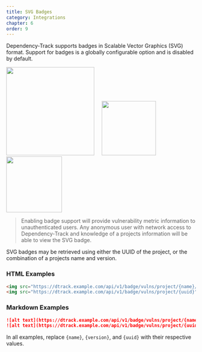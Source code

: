 ```yaml
---
title: SVG Badges
category: Integrations
chapter: 6
order: 9
---
```


Dependency-Track supports badges in Scalable Vector Graphics (SVG) format. Support for badges is a globally configurable
option and is disabled by default.

<img src="/images/badge-project-vulns.svg" width="234"/>
&nbsp;&nbsp;&nbsp;
<img src="/images/badge-project-novulns.svg" width="144"/>
&nbsp;&nbsp;&nbsp;
<img src="/images/badge-project-nometrics.svg" width="148"/>

> Enabling badge support will provide vulnerability metric information to unauthenticated users. Any anonymous
> user with network access to Dependency-Track and knowledge of a projects information will be able to view the SVG badge.

SVG badges may be retrieved using either the UUID of the project, or the combination of a 
projects name and version.

### HTML Examples
```html
<img src="https://dtrack.example.com/api/v1/badge/vulns/project/{name}/{version}">
<img src="https://dtrack.example.com/api/v1/badge/vulns/project/{uuid}">
```

### Markdown Examples
```markdown
![alt text](https://dtrack.example.com/api/v1/badge/vulns/project/{name}/{version})
![alt text](https://dtrack.example.com/api/v1/badge/vulns/project/{uuid})
```

In all examples, replace `{name}`, `{version}`, and `{uuid}` with their respective values.
